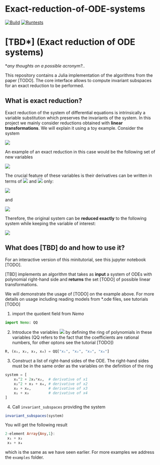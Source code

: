 # Exact-reduction-of-ODE-systems

[![Build](https://github.com/x3042/Exact-reduction-of-ODE-systems/actions/workflows/Build.yml/badge.svg)](https://github.com/x3042/Exact-reduction-of-ODE-systems/actions/workflows/Build.yml) [![Runtests](https://github.com/x3042/Exact-reduction-of-ODE-systems/actions/workflows/Runtests.yml/badge.svg)](https://github.com/x3042/Exact-reduction-of-ODE-systems/actions/workflows/Runtests.yml)

# [TBD*] (Exact reduction of ODE systems)

**any thoughts on a possible acronym?..*

This repository contains a Julia implementation of the algorithms from the paper [TODO]. The core interface allows to compute invariant subspaces for an exact reduction to be performed.

## What is exact reduction?

Exact reduction of the system of differential equations is intrinsically a variable substitution which preserves the invariants of the system. In this project we mainly consider reductions obtained with **linear transformations**. We will explain it using a toy example. Consider the system

<img src="https://latex.codecogs.com/gif.latex?\begin{cases} \dot{x}_1 = x_1^2 + 2x_1x_2,\\ \dot{x}_2  =  x_2^2 + x_3 + x_4,\\ \dot{x}_3  = x_2 + x_4, \\\dot{x}_4 = x_1 + x_3 \end{cases}\\">

An example of an exact reduction in this case would be the following set of new variables

<img src="https://latex.codecogs.com/gif.latex?y_1 = x_1 + x_2 \quad \text{ and } \quad y_2 = x_3 + x_4\\">

The crucial feature of these variables is their derivatives can be written in terms of <img src="https://latex.codecogs.com/gif.latex?y_1"> and <img src="https://latex.codecogs.com/gif.latex?y_2"> only:

<img src="https://latex.codecogs.com/gif.latex?\dot{y_1} = \dot{x_1} + \dot{x_2} = x_1^2 + 2x_1x_2 + x_2^2 + x_3 + x_4 = y_1^2 + y_2\\">

and

<img src="https://latex.codecogs.com/gif.latex?\dot{y_2} = \dot{x_3} + \dot{x_4} = x_1 + x_2 + x_3 + x_4 = y_1 + y_2">

Therefore, the original system can be **reduced exactly** to the following system while keeping the variable of interest:

<img src="https://latex.codecogs.com/gif.latex?\begin{cases} \dot{y}_1 = y_1^2 + y_2,\\ \dot{y}_2  =   y_1 + y_2\end{cases}\\">

## What does [TBD] do and how to use it?

For an interactive version of this minitutorial, see this jupyter notebook [TODO].

[TBD] implements an algorithm that takes as **input** a system of ODEs with polynomial right-hand side and **returns** the set [TODO] of possible linear transformations.

We will demonstrate the usage of [TODO] on the example above. For more details on usage including reading models from \*.ode files, see tutorials [TODO]

1. import the quotient field from *Nemo*

```julia
import Nemo: QQ
```

2. Introduce the variables <img src="https://render.githubusercontent.com/render/math?math=x_1, x_2, x_3, x_4"> by defining the ring of polynomials in these variables (QQ refers to the fact that the coefficients are rational numbers, for other optons see the tutorial [TODO])

```julia
R, (x₁, x₂, x₃, x₄) = QQ["x₁", "x₂", "x₃", "x₄"]
```

3. Construct a list of right-hand sides of the ODE. The right-hand sides must be in the same order as the variables on the definition of the ring

```julia
system = [
    x₁^2 + 2x₁*x₂,  # derivative of x1
    x₂^2 + x₃ + x₄, # derivative of x2
    x₂ + x₄,        # derivative of x3
    x₁ + x₃         # derivative of x4
]
```

4. Call `invariant_subspaces` providing the system

```julia
invariant_subspaces(system)
```

You will get the following result

```julia
2-element Array{Any,1}:
 x₁ + x₂
 x₃ + x₄
```

which is the same as we have seen earlier. For more examples we address the `examples` folder.

